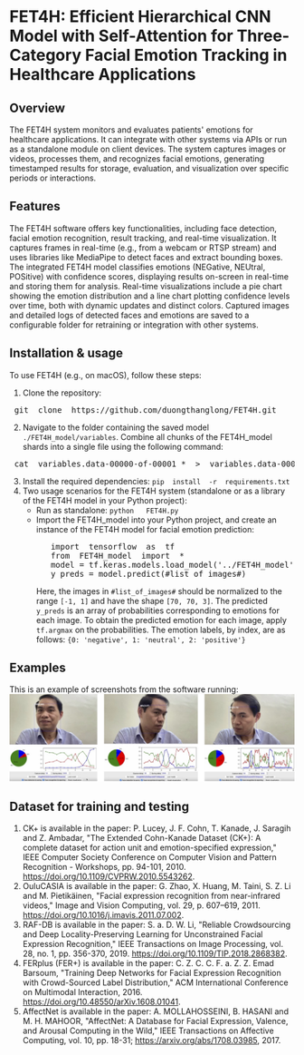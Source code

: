 # FET4H: Efficient Hierarchical CNN Model with Self-Attention for Three-Category Facial Emotion Tracking in Healthcare Applications
## Overview
The FET4H system monitors and evaluates patients' emotions for healthcare applications. It can integrate with other systems via APIs or run as a standalone module on client devices. The system captures images or videos, processes them, and recognizes facial emotions, generating timestamped results for storage, evaluation, and visualization over specific periods or interactions.
## Features
The FET4H software offers key functionalities, including face detection, facial emotion recognition, result tracking, and real-time visualization. It captures frames in real-time (e.g., from a webcam or RTSP stream) and uses libraries like MediaPipe to detect faces and extract bounding boxes. The integrated FET4H model classifies emotions (NEGative, NEUtral, POSitive) with confidence scores, displaying results on-screen in real-time and storing them for analysis.
Real-time visualizations include a pie chart showing the emotion distribution and a line chart plotting confidence levels over time, both with dynamic updates and distinct colors. Captured images and detailed logs of detected faces and emotions are saved to a configurable folder for retraining or integration with other systems.
## Installation & usage
To use FET4H (e.g., on macOS), follow these steps:
1. Clone the repository:
<pre> git  clone  https://github.com/duongthanglong/FET4H.git </pre>
2. Navigate to the folder containing the saved model `./FET4H_model/variables`. Combine all chunks of the FET4H_model shards into a single file using the following command:
<pre> cat  variables.data-00000-of-00001_*  >  variables.data-00000-of-00001 </pre>
3. Install the required dependencies: `pip  install  -r  requirements.txt`
4. Two usage scenarios for the FET4H system (standalone or as a library of the FET4H model in your Python project):
    * Run as standalone: `python   FET4H.py`
    * Import the FET4H_model into your Python project, and create an instance of the FET4H model for facial emotion prediction:
      <pre>   import  tensorflow  as  tf
         from  FET4H_model  import  *
         model = tf.keras.models.load_model('../FET4H_model')
         y_preds = model.predict(#list_of_images#) </pre>    
      Here, the images in `#list_of_images#` should be normalized to the range `[-1, 1]` and have the shape `[70, 70, 3]`. The predicted `y_preds` is an array of probabilities corresponding to emotions for each image. To obtain the predicted emotion for each image, apply `tf.argmax` on the probabilities. The emotion labels, by index, are as follows: `{0: 'negative', 1: 'neutral', 2: 'positive'}`
## Examples
This is an example of screenshots from the software running:
<br><img src="Screenshots.jpg" alt="Screenshot of the software" width="600">
## Dataset for training and testing
1. CK+ is available in the paper: P. Lucey, J. F. Cohn, T. Kanade, J. Saragih and Z. Ambadar, "The Extended Cohn-Kanade Dataset (CK+): A complete dataset for action unit and emotion-specified expression," IEEE Computer Society Conference on Computer Vision and Pattern Recognition - Workshops, pp. 94-101, 2010. https://doi.org/10.1109/CVPRW.2010.5543262.
2. OuluCASIA is available in the paper: G. Zhao, X. Huang, M. Taini, S. Z. Li and M. Pietikäinen, "Facial expression recognition from near-infrared videos," Image and Vision Computing, vol. 29, p. 607–619, 2011. https://doi.org/10.1016/j.imavis.2011.07.002.
3. RAF-DB is available in the paper: S. a. D. W. Li, "Reliable Crowdsourcing and Deep Locality-Preserving Learning for Unconstrained Facial Expression Recognition," IEEE Transactions on Image Processing, vol. 28, no. 1, pp. 356-370, 2019. https://doi.org/10.1109/TIP.2018.2868382.
4. FERplus (FER+) is available in the paper: C. Z. C. C. F. a. Z. Z. Emad Barsoum, "Training Deep Networks for Facial Expression Recognition with Crowd-Sourced Label Distribution," ACM International Conference on Multimodal Interaction, 2016. https://doi.org/10.48550/arXiv.1608.01041.
5. AffectNet is available in the paper: A. MOLLAHOSSEINI, B. HASANI and M. H. MAHOOR, "AffectNet: A Database for Facial Expression, Valence, and Arousal Computing in the Wild," IEEE Transactions on Affective Computing, vol. 10, pp. 18-31; https://arxiv.org/abs/1708.03985, 2017.
